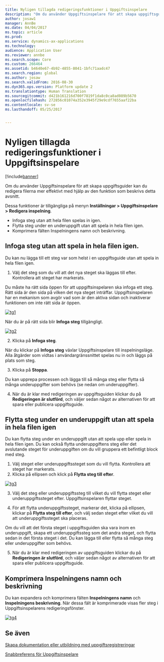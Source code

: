 ```yaml
---
title: Nyligen tillagda redigeringsfunktioner i Uppgiftsinspelare
description: "Om du använder Uppgiftsinspelare för att skapa uppgiftsguider kan du redigera filerna mer effektivt med hjälp av den funktion som beskrivs detta avsnitt."
author: josaw1
manager: AnnBe
ms.date: 04/04/2017
ms.topic: article
ms.prod: 
ms.service: dynamics-ax-applications
ms.technology: 
audience: Application User
ms.reviewer: annbe
ms.search.scope: Core
ms.custom: 266464
ms.assetid: b4640e67-4b92-4855-8041-1bfc71aadc47
ms.search.region: global
ms.author: josaw
ms.search.validFrom: 2016-08-30
ms.dyn365.ops.version: Platform update 2
ms.translationtype: Human Translation
ms.sourcegitcommit: d421b161216d700f7819f1da8c0ca8ad089b5670
ms.openlocfilehash: 272856c01074a352e3945f29e9cdf7655aaf22ba
ms.contentlocale: sv-se
ms.lasthandoff: 05/25/2017


---
```


# <a name="recently-added-editing-features-in-task-recorder"></a>Nyligen tillagda redigeringsfunktioner i Uppgiftsinspelare

[!include[banner](../includes/banner.md)]


Om du använder Uppgiftsinspelare för att skapa uppgiftsguider kan du redigera filerna mer effektivt med hjälp av den funktion som beskrivs detta avsnitt.

Dessa funktioner är tillgängliga på menyn **Inställningar &gt; Uppgiftsinspelare &gt; Redigera inspelning**.

-   Infoga steg utan att hela filen spelas in igen.
-   Flytta steg under en underuppgift utan att spela in hela filen igen.
-   Komprimera fälten Inspelningens namn och beskrivning.

## <a name="insert-steps-without-rerecording-the-entire-file"></a>Infoga steg utan att spela in hela filen igen.
Du kan nu lägga till ett steg var som helst i en uppgiftsguide utan att spela in hela filen igen.

1.  Välj det steg som du vill att det nya steget ska läggas till efter. Kontrollera att steget har markerats.

Du måste ha rätt sida öppen för att uppgiftsinspelaren ska infoga ett steg. Rätt sida är den sida på vilken det nya steget inträffar. Uppgiftsinspelaren har en mekanism som avgör vad som är den aktiva sidan och inaktiverar funktionen om inte rätt sida är öppen. 

[![tg1](./media/tg1.png)](./media/tg1.png) 


När du är på rätt sida blir **Infoga steg** tillgängligt.

[![tg2](./media/tg2-231x300.png)](./media/tg2.png)

2. Klicka på **Infoga steg**.

När du klickar på **Infoga steg** växlar Uppgiftsinspelare till inspelningsläge. Alla åtgärder som vidtas i användargränssnittet spelas nu in och läggs på plats som steg.

3. Klicka på **Stoppa**.

Du kan upprepa processen och lägga till så många steg eller flytta så många underuppgifter som behövs (se nedan om underuppgifter).

4. När du är klar med redigeringen av uppgiftsguiden klickar du på **Redigeringen är slutförd**, och väljer sedan något av alternativen för att spara eller publicera uppgiftsguide.

## <a name="move-steps-under-a-subtask-without-rerecording-the-entire-file"></a>Flytta steg under en underuppgift utan att spela in hela filen igen
Du kan flytta steg under en underuppgift utan att spela upp eller spela in hela filen igen. Du kan också flytta underuppgiftens steg eller det avslutande steget för underuppgiften om du vill gruppera ett befintligt block med steg.

1.  Välj steget eller underuppgiftssteget som du vill flytta. Kontrollera att steget har markerats.
2.  Klicka på ellipsen och klick på **Flytta steg till efter**.

[![tg3](./media/tg3.png)](./media/tg3.png)

3. Välj det steg eller underuppgiftssteg till vilket du vill flytta steget eller underuppgiftssteget efter. Uppgiftsinspelaren flyttar steget.

4. För att flytta underuppgiftssteget, markerar det, klicka på ellipsen, klickar på **Flytta steg till efter**, och välj sedan steget efter vilket du vill att underuppgiftssteget ska placeras.

Om du vill att det första steget i uppgiftsguiden ska vara inom en underuppgift, skapa ett underuppgiftssteg som det andra steget, och flytta sedan in det första steget i det. Du kan lägga till eller flytta så många steg eller underuppgifter som behövs.

5. När du är klar med redigeringen av uppgiftsguiden klickar du på **Redigeringen är slutförd**, och väljer sedan något av alternativen för att spara eller publicera uppgiftsguide.

## <a name="collapse-recording-name-and-description"></a>Komprimera Inspelningens namn och beskrivning
Du kan expandera och komprimera fälten **Inspelningens namn** och **Inspelningens beskrivning**. När dessa fält är komprimerade visas fler steg i Uppgiftsinspelarens redigeringsfönster. 

[![tg4](./media/tg4-300x252.png)](./media/tg4.png)  

<a name="see-also"></a>Se även
--------

[Skapa dokumentation eller utbildning med uppgiftsregistreringar](/dynamics365/operations/dev-itpro/user-interface/task-recorder)

[Snabbreferens för Uppgiftsinspelare](/dynamics365/operations/dev-itpro/user-interface/task-recorder-quick-reference)




